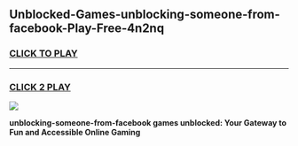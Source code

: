 
## Unblocked-Games-unblocking-someone-from-facebook-Play-Free-4n2nq
<h3>
<a href="https://premium76.site?title=unblocking-someone-from-facebook&ref=12A">CLICK TO PLAY</a></h3>
<hr>

<h3>
<a href="https://premium76.site?title=unblocking-someone-from-facebook&ref=12A">CLICK 2 PLAY</a>
  
</h3>

<a href="https://premium76.site?title=unblocking-someone-from-facebook&ref=12A"><img src="https://clearcache.store/games.png"></a>


**unblocking-someone-from-facebook games unblocked: Your Gateway to Fun and Accessible Online Gaming**
